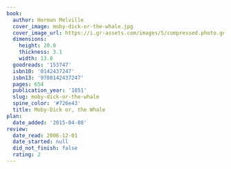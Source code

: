 ```yaml
---
book:
  author: Herman Melville
  cover_image: moby-dick-or-the-whale.jpg
  cover_image_url: https://i.gr-assets.com/images/S/compressed.photo.goodreads.com/books/1327940656l/153747._SX98_.jpg
  dimensions:
    height: 20.0
    thickness: 3.1
    width: 13.8
  goodreads: '153747'
  isbn10: '0142437247'
  isbn13: '9780142437247'
  pages: 654
  publication_year: '1851'
  slug: moby-dick-or-the-whale
  spine_color: '#726e43'
  title: Moby-Dick or, the Whale
plan:
  date_added: '2015-04-08'
review:
  date_read: 2006-12-01
  date_started: null
  did_not_finish: false
  rating: 2
---
```

